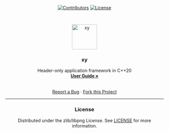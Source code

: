 <p align="center">
	<a href="https://github.com/Gaztin/xy/graphs/contributors"><img alt="Contributors" src="https://img.shields.io/github/contributors/Gaztin/xy?style=for-the-badge"></a>
	<a href="/LICENSE"><img alt="License" src="https://img.shields.io/github/license/Gaztin/xy?style=for-the-badge"></a>
</p>
<br>

<p align="center">
	<img src="Resources/Logo.png" alt="xy" width="80" height="80">
</p>
<h3 align="center">xy</h3>
<p align="center">
	Header-only application framework in C++20
	<br>
	<a href="https://github.com/Gaztin/xy/wiki/User-Guide"><strong>User Guide »</strong></a>
	<br>
	<br>
	<br>
	<a href="https://github.com/Gaztin/xy/issues">Report a Bug</a>
	·
	<a href="https://github.com/Gaztin/xy/fork">Fork this Project</a>
</p>
<hr noshade>


<h3 align="center">License</h3>
<p align="center">
	Distributed under the zlib/libpng License. See <a href="LICENSE">LICENSE</a> for more information.
</p>
